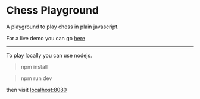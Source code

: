 # Chess Playground

A playground to play chess in plain javascript.

For a live demo you can go [here](https://rd-dambro.github.io/Chess-Playground/public/index.html)

----
To play locally you can use nodejs.

>npm install

>npm run dev

then visit [localhost:8080](localhost:8080) 